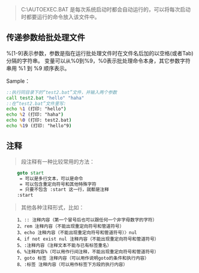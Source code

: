 > C:\AUTOEXEC.BAT 是每次系统启动时都会自动运行的，可以将每次启动时都要运行的命令放入该文件中。

## 传递参数给批处理文件

%[1-9]表示参数，参数是指在运行批处理文件时在文件名后加的以空格(或者Tab)分隔的字符串。
变量可以从%0到%9，%0表示批处理命令本身，其它参数字符串用 %1 到 %9 顺序表示。

Sample：
```bat
::执行同目录下的“test2.bat”文件，并输入两个参数
call test2.bat "hello" "haha" 
::在“test2.bat”文件里写:
echo %1 (打印: "hello")
echo %2 (打印: "haha")
echo %0 (打印: test2.bat)
echo %19 (打印: "hello"9)
```

## 注释

> 段注释有一种比较常用的方法：

```bat
    goto start
     = 可以是多行文本，可以是命令
     = 可以包含重定向符号和其他特殊字符
     = 只要不包含 :start 这一行，就都是注释
    :start
```

> 其他各种注释形式，比如：

```
    1、:: 注释内容（第一个冒号后也可以跟任何一个非字母数字的字符）
    2、rem 注释内容（不能出现重定向符号和管道符号）
    3、echo 注释内容（不能出现重定向符号和管道符号）〉nul
    4、if not exist nul 注释内容（不能出现重定向符号和管道符号）
    5、:注释内容（注释文本不能与已有标签重名）
    6、%注释内容%（可以用作行间注释，不能出现重定向符号和管道符号）
    7、goto 标签 注释内容（可以用作说明goto的条件和执行内容）
    8、:标签 注释内容（可以用作标签下方段的执行内容）
```
